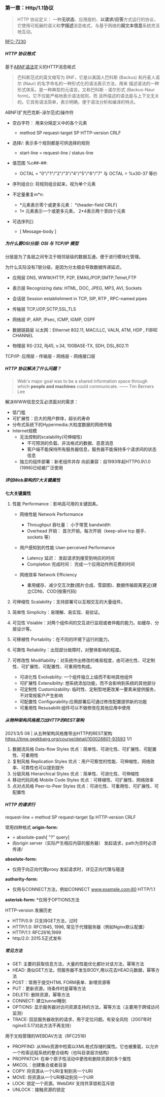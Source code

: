 ### 第一章：Http/1.1协议

>HTTP 协议定义：
> 一种**无状态**、应用层的、**以请求/应答**方式运行的协议，它使用可拓展的语义和**字描述**消息格式，与基于网络的**超文本信息**系统灵活地互动。


[RFC-7230](https://tools.ietf.org/html/rfc7230)



##### HTTP 协议格式

基于[ABNF语法](https://www.ietf.org/rfc/rfc5234.txt)定义的HTTP消息格式
>巴科斯范式的英文缩写为 BNF，它是以美国人巴科斯 (Backus) 和丹麦人诺尔 (Naur) 的名字命名的一种形式化的语法表示方法，用来
描述语法的一种形式体系，是一种典型的元语言。又称巴科斯 - 诺尔形式 (Backus-Naur form)。它不仅能严格地表示语法规则，而
且所描述的语法是与上下文无关的。它具有语法简单，表示明确，便于语法分析和编译的特点。

ABNF(扩充巴克斯-淖尔范式)操作符

* 空白字符： 用来分隔定义中的各个元素
    * method SP request-target SP HTTP-version CRLF

* 选择/: 表示多个规则都是可供选择的规则
    * start-line = request-line / status-line

* 值范围 %c##-##:
    * OCTAL = "0"/"1"/"2"/"3"/"4"/"5"/"6"/"7" 与 OCTAL = %x30-37 等价

* 序列组合(): 将规则组合起来，视为单个元素
* 不定量重复m*n:
    * *元素表示零个或更多元素： *(header-field CRLF)
    * 1* 元素表示一个或更多元素， 2*4表示两个至四个元素

* 可选序列[]:
    * [ Message-body ]


##### 为什么要OSI分层: OSI 与 TCP/IP 模型

分层是为了各层之间专注于相邻层级的数据互通，便于进行模块化管理。

为什么实际没有7层分级，是因为分太细会导致数据传递延迟。

* 应用层
    DNS, WWW/HTTP, P2P, EMAIL/POP,SMTP,Telnet,FTP

* 表示层
    Recognizing data: HTML, DOC, JPEG, MP3, AVI, Sockets

* 会话层
    Session establishment in TCP, SIP, RTP , RPC-named pipes

* 传输层
    TCP,UDP,SCTP,SSL,TLS

* 网络层
    IP, ARP, IPsec, ICMP, IGMP, OSPF

* 数据链路层
    以太网：Ethernet 802.11, MAC/LLC, VALN, ATM, HDP , FIBRE CHANNEL

* 物理层
    RS-232, Rj45, v.34, 100BASE-TX, SDH, DSL,802.11


TCP/IP:
应用层 - 传输层 - 网络层 - 网络接口层


##### HTTP 协议解决了什么问题？

> Web's major goal was to be a shared information space through which **people and machines** could communicate. —— Tim Berners Lee

解决WWW信息交互必须面对的需求：
* 低门槛
* 可扩展性：巨大的用户群体，超长的寿命
* 分布式系统下的Hypermedia:大粒度数据的网络传输
* Internet规模
    * 无法控制的scalability(可伸缩性)
        * 不可预测的负载、非法格式的数据、恶意消息
        * 客户端不能保持所有服务器信息，服务器不能保持多个请求间的状态信息
    * 独立的组件部署：新老组件并存
向前兼容：自1993年起HTTP0.9\1.0 (1996)已经被广泛使用



##### 评估Web架构的7大关键属性

**七大关键属性**
1. 性能 Performance：影响高可用的关键因素。
    * 网络性能 Network Performance
        * Throughput 吞吐量： 小于带宽 bandwidth
        * Overhead 开销： 首次开销，每次开销（keep-alive tcp 握手、sockets 等）

    * 用户感知到的性能 User-perceived Performance
        * Latency 延迟： 发起请求到接受到响应的时间
        * Completion 完成时间： 完成一个应用动作所花费的时间

    * 网络效率 Network Efficiency
        * 重用缓存、减少交互次数(图片合成、雪碧图)、数据传输距离更近(建立CDN)、COD(按需代码)

2. 可伸缩性 Scalability：支持部署可以互相交互的大量组件。
3. 简单性 Simplicity：易理解、易实现、易验证。
4. 可见性 Visiable：对两个组件间的交互进行监视或者仲裁的能力。如缓存、分层设计等。
5. 可移植性 Portability：在不同的环境下运行的能力。
6. 可靠性 Reliability：出现部分故障时，对整体影响的程度。
7. 可修改性 Modifiability：对系统作出修改的难易程度，由可进化性、可定制性、可扩展性、可配置性、可重用性构成。
    * 可进化性 Evolvability: 一个组件独立上级而不影响其他组件
    * 可扩展性 Extensibility: 想系统添加功能，而不会影响到系统的其他部分
    * 可定制性 Customizability: 临时性、定制型地更改某一要素来提供服务，不对常规客户产生影响
    * 可配置性 Configurability:应用部署后可通过修改配置提供新的功能
    * 可重用性 Resusabilit:组件可以不做修改在其他应用中使用 


##### 从物种架构风格推刀出HTTP的REST架构


2021/3/5 08 | 从五种架构风格推导出HTTP的REST架构
https://time.geekbang.org/course/detail/100026801-93593 1/1
1. 数据流风格 Data-flow Styles
优点：简单性、可进化性、可扩展性、可配置性、可重用性
2. 复制风格 Replication Styles
优点：用户可察觉的性能、可伸缩性，网络效率、可靠性也可以提到提升
3. 分层风格 Hierarchical Styles
优点：简单性、可进化性、可伸缩性
4. 移动代码风格 Mobile Code Styles
优点：可移植性、可扩展性、网络效率
5. 点对点风格 Peer-to-Peer Styles
优点：可进化性、可重用性、可扩展性、可配置性



##### HTTP 的请求行

request-line = method SP request-target Sp HTTP-version CRLF 

常用四种格式
**origin-form:**
* = absolute-pash[ "?" query]
* 向origin server（实际产生相应内容的服务器） 发起请求，path为空时必须传递/

**absolute-form:**
* 仅用于向正向代理proxy 发起请求时，详见正向代理与隧道

**authority-form:**
* 仅用与CONNECT方法，例如CONNECT www.example.com:80 HTTP/1.1

**asterisk-form:**
*仅用于OPTIONS方法


HTTP-version 发展历史

* HTTP/0.9: 只支持GET方法，过时
* HTTP/1.0: RFC1945, 1996, 常见于代理服务器（例如Nginx默认配置）
* HTTP/1.1: RFC2616,1999
* http/2.0: 2015.5正式发布


##### 常见方法

* GET: 主要的获取信息方法，大量的性能优化都针对该方法，幂等方法
* HEAD: 类似GET方法，但服务器不发生BODY,用以花去HEAD元数据，幂等方法
* POST：常用于提交HTML FORM表单、新增资源等
* PUT：更新资源，待条件时是幂等方法
* DELETE: 删除资源，幂等方法
* CONNECT: 建立tunnel睡到
* OPTIONS: 显示服务器对访问资源支持的方法，幂等方法（主要用于跨域访问监测）
* TRACE: 回显服务器收到的请求，用于定位问题。有安全风险（2007年时 nginx0.5.17对此方法不再支持）


用于文档管理的WEBDAV方法（RFC2518)

* PROPFIND: 从Web资源中检索以XML格式存储的属性。它也被重载，以允许一个检索远程系统的整合结构（也叫目录层次结构）
* PROPPATCH: 在单个原子性活动中更改和删除资源的多个属性
* MKCOL：创建集合或者目录
* COPY: 将资源从一个URI复制到另一个URI
* MOVE: 将资源从一个URI移动到另一个UIR
* LOCK: 锁定一个资源。WebDAV 支持共享锁和互斥锁
* UNLOCK：接触资源的锁定

